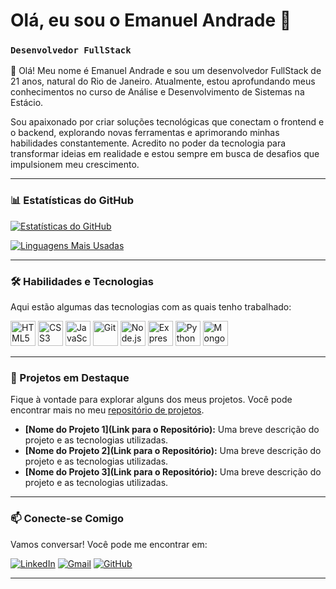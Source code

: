 # Olá, eu sou o Emanuel Andrade 👋

### `Desenvolvedor FullStack`

👋 Olá! Meu nome é Emanuel Andrade e sou um desenvolvedor FullStack de 21 anos, natural do Rio de Janeiro. Atualmente, estou aprofundando meus conhecimentos no curso de Análise e Desenvolvimento de Sistemas na Estácio.

Sou apaixonado por criar soluções tecnológicas que conectam o frontend e o backend, explorando novas ferramentas e aprimorando minhas habilidades constantemente. Acredito no poder da tecnologia para transformar ideias em realidade e estou sempre em busca de desafios que impulsionem meu crescimento.

---

### 📊 Estatísticas do GitHub

[![Estatísticas do GitHub](https://github-readme-stats.vercel.app/api?username=Neshzz&show_icons=true&theme=radical)](https://github.com/anuraghazra/github-readme-stats)

[![Linguagens Mais Usadas](https://github-readme-stats.vercel.app/api/top-langs/?username=Neshzz&layout=compact&theme=radical)](https://github.com/anuraghazra/github-readme-stats)

---

### 🛠️ Habilidades e Tecnologias

Aqui estão algumas das tecnologias com as quais tenho trabalhado:

<p align="left">
  <img src="https://cdn.jsdelivr.net/gh/devicons/devicon@latest/icons/html5/html5-original.svg" alt="HTML5" width="40" height="40"/>
  <img src="https://cdn.jsdelivr.net/gh/devicons/devicon@latest/icons/css3/css3-original.svg" alt="CSS3" width="40" height="40"/>
  <img src="https://cdn.jsdelivr.net/gh/devicons/devicon@latest/icons/javascript/javascript-original.svg" alt="JavaScript" width="40" height="40"/>
  <img src="https://cdn.jsdelivr.net/gh/devicons/devicon@latest/icons/git/git-original.svg" alt="Git" width="40" height="40"/>
  <img src="https://cdn.jsdelivr.net/gh/devicons/devicon@latest/icons/nodejs/nodejs-original.svg" alt="Node.js" width="40" height="40"/>
  <img src="https://cdn.jsdelivr.net/gh/devicons/devicon@latest/icons/express/express-original.svg" alt="Express" width="40" height="40"/>
  <img src="https://cdn.jsdelivr.net/gh/devicons/devicon@latest/icons/python/python-original.svg" alt="Python" width="40" height="40"/>
  <img src="https://cdn.jsdelivr.net/gh/devicons/devicon@latest/icons/mongodb/mongodb-original.svg" alt="MongoDB" width="40" height="40"/>

</p>

---

### 🎯 Projetos em Destaque

Fique à vontade para explorar alguns dos meus projetos. Você pode encontrar mais no meu [repositório de projetos](https://github.com/Neshzz?tab=repositories).

* **[Nome do Projeto 1](Link para o Repositório):** Uma breve descrição do projeto e as tecnologias utilizadas.
* **[Nome do Projeto 2](Link para o Repositório):** Uma breve descrição do projeto e as tecnologias utilizadas.
* **[Nome do Projeto 3](Link para o Repositório):** Uma breve descrição do projeto e as tecnologias utilizadas.

---

### 📫 Conecte-se Comigo

Vamos conversar! Você pode me encontrar em:

[![LinkedIn](https://img.shields.io/badge/-LinkedIn-0077B5?style=for-the-badge&logo=linkedin&logoColor=white)](https://www.linkedin.com/in/seu-usuario-linkedin/)
[![Gmail](https://img.shields.io/badge/-Gmail-D14836?style=for-the-badge&logo=gmail&logoColor=white)](mailto:seu-email@gmail.com)
[![GitHub](https://img.shields.io/badge/-GitHub-181717?style=for-the-badge&logo=github&logoColor=white)](https://github.com/Neshzz)

---
